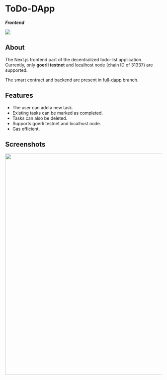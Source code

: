 # ToDo-DApp
***Frontend***

<img src="https://img.shields.io/badge/solidity-%5E0.8.0-orange"/>

## About
The Next.js frontend part of the decentralized todo-list application.  
Currently, only **goerli testnet** and localhost node (chain ID of 31337) are supported.

The smart contract and backend are present in [full-dapp](https://github.com/shree675/ToDo-DApp/tree/full-dapp) branch.  

## Features
* The user can add a new task.
* Existing tasks can be marked as completed.
* Tasks can also be deleted.
* Supports goerli testnet and localhost node.
* Gas efficient.

## Screenshots
<img src="https://user-images.githubusercontent.com/58718144/210935265-fd14b52e-cb8f-424f-bb38-899aefe89bb2.png" width="710" />
